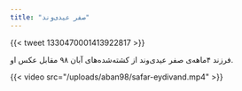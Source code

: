 ```yaml
---
title: "صفر عیدی‌وند"
---
```


{{< tweet 1330470001413922817 >}}

فرزند ۴ماهه‌ی صفر عیدی‌وند از کشته‌شده‌های آبان ۹۸ مقابل عکس او.

{{< video src="/uploads/aban98/safar-eydivand.mp4" >}}

